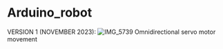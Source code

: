 # Arduino_robot


VERSION 1 (NOVEMBER 2023):
![IMG_5739](https://github.com/Tommob1/Arduino_robot/assets/63316447/48598a68-cd62-42b6-8c19-fa01d46164d1)
Omnidirectional servo motor movement

